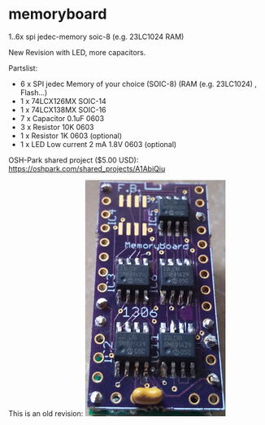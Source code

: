 # memoryboard

1..6x spi jedec-memory soic-8 (e.g. 23LC1024 RAM)

New Revision with LED,
more capacitors.

Partslist:

- 6 x SPI jedec Memory of your choice (SOIC-8) (RAM (e.g. 23LC1024) , Flash...)
- 1 x 74LCX126MX SOIC-14
- 1 x 74LCX138MX SOIC-16
- 7 x Capacitor 0.1uF 0603
- 3 x Resistor 10K 0603
- 1 x Resistor 1K 0603 (optional)
- 1 x LED Low current 2 mA 1.8V 0603 (optional)


OSH-Park shared project ($5.00 USD):
https://oshpark.com/shared_projects/A1AbiQiu


This is an old revision:
![Old Revision](https://github.com/FrankBoesing/memoryboard/blob/master/20150705_110330kl.png)
